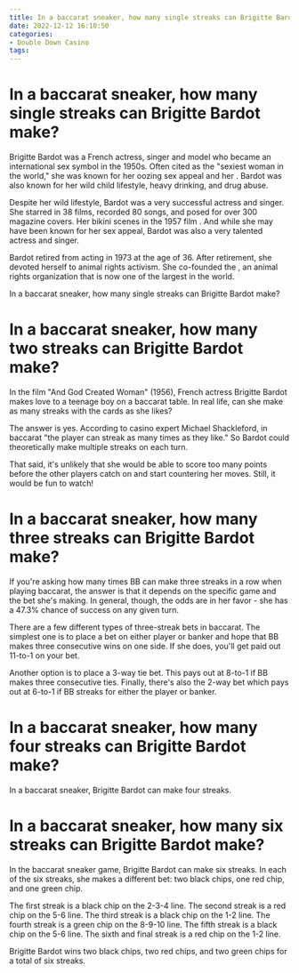 ```yaml
---
title: In a baccarat sneaker, how many single streaks can Brigitte Bardot make
date: 2022-12-12 16:10:50
categories:
- Double Down Casino
tags:
---
```



#  In a baccarat sneaker, how many single streaks can Brigitte Bardot make?

Brigitte Bardot was a French actress, singer and model who became an international sex symbol in the 1950s. Often cited as the "sexiest woman in the world," she was known for her oozing sex appeal and her . Bardot was also known for her wild child lifestyle, heavy drinking, and drug abuse.

Despite her wild lifestyle, Bardot was a very successful actress and singer. She starred in 38 films, recorded 80 songs, and posed for over 300 magazine covers. Her bikini scenes in the 1957 film . And while she may have been known for her sex appeal, Bardot was also a very talented actress and singer.

Bardot retired from acting in 1973 at the age of 36. After retirement, she devoted herself to animal rights activism. She co-founded the , an animal rights organization that is now one of the largest in the world.

In a baccarat sneaker, how many single streaks can Brigitte Bardot make?

#  In a baccarat sneaker, how many two streaks can Brigitte Bardot make?

In the film "And God Created Woman" (1956), French actress Brigitte Bardot makes love to a teenage boy on a baccarat table. In real life, can she make as many streaks with the cards as she likes?

The answer is yes. According to casino expert Michael Shackleford, in baccarat "the player can streak as many times as they like." So Bardot could theoretically make multiple streaks on each turn.

That said, it's unlikely that she would be able to score too many points before the other players catch on and start countering her moves. Still, it would be fun to watch!

#  In a baccarat sneaker, how many three streaks can Brigitte Bardot make?

If you're asking how many times BB can make three streaks in a row when playing baccarat, the answer is that it depends on the specific game and the bet she's making. In general, though, the odds are in her favor - she has a 47.3% chance of success on any given turn.

There are a few different types of three-streak bets in baccarat. The simplest one is to place a bet on either player or banker and hope that BB makes three consecutive wins on one side. If she does, you'll get paid out 11-to-1 on your bet.

Another option is to place a 3-way tie bet. This pays out at 8-to-1 if BB makes three consecutive ties. Finally, there's also the 2-way bet which pays out at 6-to-1 if BB streaks for either the player or banker.

#  In a baccarat sneaker, how many four streaks can Brigitte Bardot make? 

In a baccarat sneaker, Brigitte Bardot can make four streaks.

#  In a baccarat sneaker, how many six streaks can Brigitte Bardot make?

In the baccarat sneaker game, Brigitte Bardot can make six streaks. In each of the six streaks, she makes a different bet: two black chips, one red chip, and one green chip.

The first streak is a black chip on the 2-3-4 line. The second streak is a red chip on the 5-6 line. The third streak is a black chip on the 1-2 line. The fourth streak is a green chip on the 8-9-10 line. The fifth streak is a black chip on the 5-6 line. The sixth and final streak is a red chip on the 1-2 line.

Brigitte Bardot wins two black chips, two red chips, and two green chips for a total of six streaks.